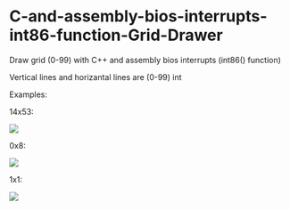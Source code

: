 # C-and-assembly-bios-interrupts-int86-function-Grid-Drawer
Draw grid (0-99) with C++ and assembly bios interrupts (int86() function)  

Vertical lines and horizantal lines are (0-99) int

Examples:

14x53:

<img src="https://imagehost.imageupload.net/2020/06/19/14x53.jpg"></img>


0x8:

<a href='https://www.linkpicture.com/view.php?img=LPic5eed3b444c61a1179462408'><img src='https://www.linkpicture.com/q/0x8.jpg' type='image'></a>

1x1:

<a href='https://www.linkpicture.com/view.php?img=LPic5eed3b95595e4807946423'><img src='https://www.linkpicture.com/q/1x1.jpg' type='image'></a>
